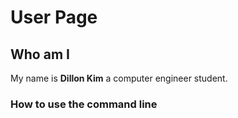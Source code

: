 # User Page
## Who am I
My name is **Dillon Kim** a computer engineer student.
### How to use the command line
